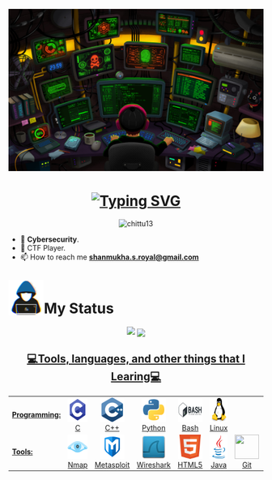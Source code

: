 ![MasterHead](Pics/original.jpg)

<h1 align="center">
<a href="https://git.io/typing-svg"><img src="https://readme-typing-svg.herokuapp.com?font=Rowdies+&weight=900&size=27&duration=5004&pause=1015&color=31F725FF&background=060E1A00&vCenter=true&width=439&height=58&lines=Hello%2CThere!!!+%F0%9F%91%8B+;This+is+Shanmukha++%3A)..;Nice+to+meet+you+%F0%9F%98%87..." alt="Typing SVG" /></a>
</h1>


<p align="center"> <img src="https://komarev.com/ghpvc/?username=chittu13&label=Profile%20views&color=0e75b6&style=flat" alt="chittu13" /> </p>


- 🔐 **Cybersecurity**.
- 🚩 CTF Player.
- 📫 How to reach me **shanmukha.s.royal@gmail.com**







<br>

<img align="left" src = "Pics/sys.gif" width = 70px height=70px>
<h1><strong> My Status</strong></h1>

<p align="center">
  <img src="https://streak-stats.demolab.com?user=Chittu13&theme=gotham" />
  <a href="https://github.com/Chittu13">
<img align="center" src="http://github-profile-summary-cards.vercel.app/api/cards/profile-details?username=Chittu13&theme=gotham" height="180em" />
</p>





<h2 align="center">💻Tools, languages, and other things that I Learing💻</h2>
<div align=center>
<table>
  <tr>
    <td align="left" width="100">
      <b>Programming:</b>
    </td>
        <td align="center" width="96">
      <a href="https://www.programiz.com/c-programming" target="_blank" rel="noopener noreferrer">
        <img src="Pics/new/c.svg" width="48" height="48"  />
      </a>
      <br>C
    </td>
        <td align="center" width="96">
      <a href="https://www.learncpp.com/" target="_blank" rel="noopener noreferrer">
        <img src="Pics/new/c%2B%2B.svg" width="48" height="48"  />
      </a>
      <br>C++
    </td>
    <td align="center" width="100">
      <a href="https://www.learnpython.org/" target="_blank" rel="noopener noreferrer">
        <img src="Pics/new/python.svg" width="48" height="48"&theme=algolia&border_radius=5  />
      </a>
      <br>Python
    </td>
    <td align="center" width="96">
      <a href="https://learn-bash.org/" target="_blank" rel="noopener noreferrer">
        <img src="Pics/new/full_colored_dark.svg" width="48" height="48"  />
      </a>
      <br>Bash
    </td>
    <td align="center" width="96">
      <a href="https://www.linux.org/" target="_blank" rel="noopener noreferrer">
        <img src="https://raw.githubusercontent.com/devicons/devicon/master/icons/linux/linux-original.svg" width="48" height="48"  />
      </a>
      <br>Linux
    </td>
      </tr>
  <tr>
    <td align="left" width="100">
      <b>Tools:</b>
    </td>
    <td align="center" width="96">
      <a href="https://nmap.org/" target="_blank" rel="noopener noreferrer">
         <img src="Pics/new/nmap.svg" width="48" height="48"  />
      </a>
      <br>Nmap
    </td>
        <td align="center" width="96">
      <a href="https://www.metasploit.com/" target="_blank" rel="noopener noreferrer">
        <img src="Pics/new/metasploit.png" width="48" height="48"&theme=algolia&border_radius=5 />
      </a>
      <br>Metasploit
    </td>
        <td align="center" width="96">
      <a href="https://www.wireshark.org/" target="_blank" rel="noopener noreferrer">
        <img src="Pics/new/wireshark.svg" width="48" height="48" alt="TypeScript" />
      </a>
      <br>Wireshark
    </td>
    <td align="center" width="96">
      <a href="https://www.tutorialspoint.com/html5/index.htm" target="_blank" rel="noopener noreferrer">
        <img src="Pics/new/html5.svg" width="48" height="48"  />
      </a>
      <br>HTML5
    </td>
    <td align="center" width="96"> 
      <a href="https://www.java.com" target="_blank" rel="noopener noreferrer">
        <img src="https://raw.githubusercontent.com/devicons/devicon/master/icons/java/java-original.svg  " width="48" height="48"  />
      </a>
      <br>Java
    </td>
    <td align="center"  width="96">
      <a href="https://www.w3schools.com/git/default.asp" target="_blank" rel="noopener noreferrer">
        <img src="https://www.vectorlogo.zone/logos/git-scm/git-scm-icon.svg" width="48" height="48"  />
      </a>
      <br>Git
    </td>
    <td align="center" width="96">
      <a href="https://www.mysql.com/" target="_blank" rel="noopener noreferrer">
        <img src="https://raw.githubusercontent.com/devicons/devicon/master/icons/mysql/mysql-original-wordmark.svg" width="48" height="48"  />
      </a>
      <br>MySQL
    </td>
  </tr>
</table>
</div>








